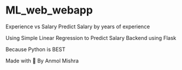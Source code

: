 # ML_web_webapp
Experience vs Salary Predict Salary by years of experience

Using Simple Linear Regression to Predict Salary
Backend using Flask

Because Python is BEST

Made with 💖 By Anmol Mishra
